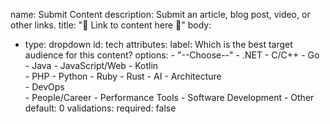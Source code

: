 name: Submit Content
description: Submit an article, blog post, video, or other links.
title: "🔗 Link to content here 🔗"
body:
  - type: dropdown
    id: tech
    attributes:
      label: Which is the best target audience for this content?
      options:
        - "--Choose--"
        - .NET
        - C/C++
        - Go
        - Java
        - JavaScript/Web
        - Kotlin                        
        - PHP
        - Python
        - Ruby
        - Rust
        - AI
        - Architecture        
        - DevOps                
        - People/Career
        - Performance Tools
        - Software Development
        - Other
      default: 0
    validations:
      required: false


